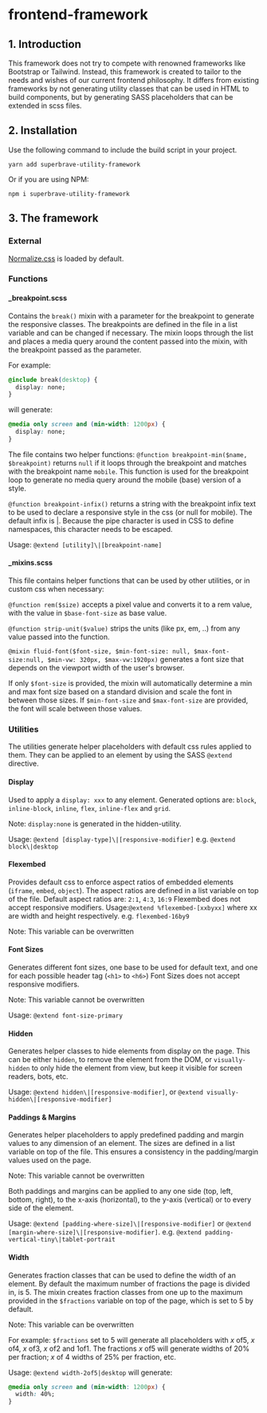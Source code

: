 # frontend-framework

## 1. Introduction

This framework does not try to compete with renowned frameworks like Bootstrap or Tailwind. Instead, this framework is created to tailor to the needs and wishes of our current frontend philosophy. It differs from existing frameworks by not generating utility classes that can be used in HTML to build components, but by generating SASS placeholders that can be extended in scss files.

## 2. Installation

Use the following command to include the build script in your project.

```
yarn add superbrave-utility-framework
```

Or if you are using NPM:

```
npm i superbrave-utility-framework
```

## 3. The framework

### External

[Normalize.css](https://necolas.github.io/normalize.css/) is loaded by default.

### Functions

#### \_breakpoint.scss

Contains the `break()` mixin with a parameter for the breakpoint to generate the responsive classes. The breakpoints are defined in the file in a list variable and can be changed if necessary.
The mixin loops through the list and places a media query around the content passed into the mixin, with the breakpoint passed as the parameter.

For example:

```css
@include break(desktop) {
  display: none;
}
```

will generate:

```css
@media only screen and (min-width: 1200px) {
  display: none;
}
```

The file contains two helper functions:
`@function breakpoint-min($name, $breakpoint)` returns `null` if it loops through the breakpoint and matches with the breakpoint name `mobile`. This function is used for the breakpoint loop to generate no media query around the mobile (base) version of a style.

`@function breakpoint-infix()` returns a string with the breakpoint infix text to be used to declare a responsive style in the css (or null for mobile).
The default infix is \|. Because the pipe character is used in CSS to define namespaces, this character needs to be escaped.

Usage: `@extend [utility]\|[breakpoint-name]`

#### \_mixins.scss

This file contains helper functions that can be used by other utilities, or in custom css when necessary:

`@function rem($size)` accepts a pixel value and converts it to a rem value, with the value in `$base-font-size` as base value.

`@function strip-unit($value)` strips the units (like px, em, ..) from any value passed into the function.

`@mixin fluid-font($font-size, $min-font-size: null, $max-font-size:null, $min-vw: 320px, $max-vw:1920px)` generates a font size that depends on the viewport width of the user's browser.

If only `$font-size` is provided, the mixin will automatically determine a min and max font size based on a standard division and scale the font in between those sizes.
If `$min-font-size` and `$max-font-size` are provided, the font will scale between those values.

### Utilities

The utilities generate helper placeholders with default css rules applied to them. They can be applied to an element by using the SASS `@extend` directive.

#### Display

Used to apply a `display: xxx` to any element. Generated options are: `block`, `inline-block`, `inline`, `flex`, `inline-flex` and `grid`.

Note: `display:none` is generated in the hidden-utility.

Usage: `@extend [display-type]\|[responsive-modifier]` e.g. `@extend block\|desktop`

#### Flexembed

Provides default css to enforce aspect ratios of embedded elements (`iframe`, `embed`, `object`). The aspect ratios are defined in a list variable on top of the file. Default aspect ratios are: `2:1`, `4:3`, `16:9`
Flexembed does not accept responsive modifiers.
Usage:`@extend %flexembed-[xxbyxx]` where xx are width and height respectively. e.g. `flexembed-16by9`

Note: This variable can be overwritten

#### Font Sizes

Generates different font sizes, one base to be used for default text, and one for each possible header tag (`<h1>` to `<h6>`)
Font Sizes does not accept responsive modifiers.

Note: This variable cannot be overwritten

Usage: `@extend font-size-primary`

#### Hidden

Generates helper classes to hide elements from display on the page. This can be either `hidden`, to remove the element from the DOM, or `visually-hidden` to only hide the element from view, but keep it visible for screen readers, bots, etc.

Usage: `@extend hidden\|[responsive-modifier]`, or `@extend visually-hidden\|[responsive-modifier]`

#### Paddings & Margins

Generates helper placeholders to apply predefined padding and margin values to any dimension of an element. The sizes are defined in a list variable on top of the file. This ensures a consistency in the padding/margin values used on the page.

Note: This variable cannot be overwritten

Both paddings and margins can be applied to any one side (top, left, bottom, right), to the x-axis (horizontal), to the y-axis (vertical) or to every side of the element.

Usage: `@extend [padding-where-size]\|[responsive-modifier]` or `@extend [margin-where-size]\|[responsive-modifier]`. e.g. `@extend padding-vertical-tiny\|tablet-portrait`

#### Width

Generates fraction classes that can be used to define the width of an element. By default the maximum number of fractions the page is divided in, is 5.
The mixin creates fraction classes from one up to the maximum provided in the `$fractions` variable on top of the page, which is set to 5 by default.

Note: This variable can be overwritten

For example: `$fractions` set to 5 will generate all placeholders with _x_ of5, _x_ of4, _x_ of3, _x_ of2 and 1of1.
The fractions _x_ of5 will generate widths of 20% per fraction; _x_ of 4 widths of 25% per fraction, etc.

Usage: `@extend width-2of5|desktop` will generate:

```css
@media only screen and (min-width: 1200px) {
  width: 40%;
}
```
